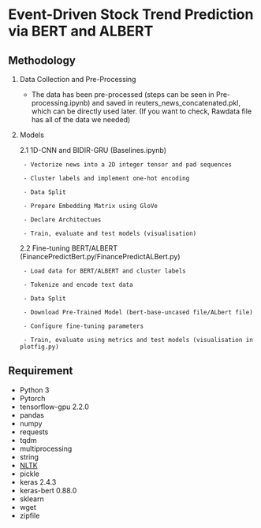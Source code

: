 # Event-Driven Stock Trend Prediction via BERT and ALBERT


## Methodology

1. Data Collection and Pre-Processing

    - The data has been pre-processed (steps can be seen in Pre-processing.ipynb) and saved in reuters_news_concatenated.pkl, which can be directly used later. (If you want to check, Rawdata file has all of the data we needed)
  
2. Models

    2.1 1D-CNN and BIDIR-GRU (Baselines.ipynb)
    
        - Vectorize news into a 2D integer tensor and pad sequences

        - Cluster labels and implement one-hot encoding

        - Data Split

        - Prepare Embedding Matrix using GloVe

        - Declare Architectues

        - Train, evaluate and test models (visualisation)
    
    2.2 Fine-tuning BERT/ALBERT (FinancePredictBert.py/FinancePredictALBert.py)
    
        - Load data for BERT/ALBERT and cluster labels

        - Tokenize and encode text data

        - Data Split

        - Download Pre-Trained Model (bert-base-uncased file/ALbert file)

        - Configure fine-tuning parameters

        - Train, evaluate using metrics and test models (visualisation in plotfig.py)


## Requirement
* Python 3
* Pytorch
* tensorflow-gpu 2.2.0
* pandas
* numpy
* requests
* tqdm
* multiprocessing
* string
* [NLTK](https://www.nltk.org/install.html)
* pickle
* keras 2.4.3
* keras-bert 0.88.0
* sklearn
* wget
* zipfile


